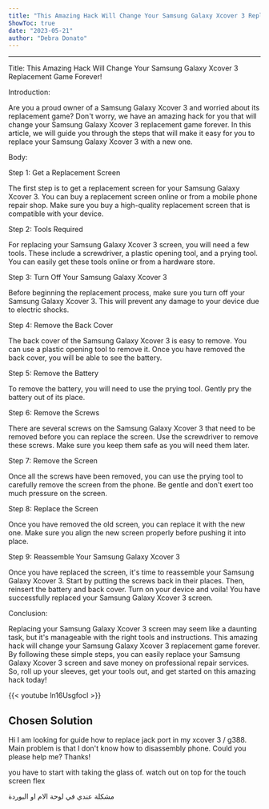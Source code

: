 ```yaml
---
title: "This Amazing Hack Will Change Your Samsung Galaxy Xcover 3 Replacement Game Forever!"
ShowToc: true 
date: "2023-05-21"
author: "Debra Donato"
---
```

*****
Title: This Amazing Hack Will Change Your Samsung Galaxy Xcover 3 Replacement Game Forever!

Introduction:

Are you a proud owner of a Samsung Galaxy Xcover 3 and worried about its replacement game? Don't worry, we have an amazing hack for you that will change your Samsung Galaxy Xcover 3 replacement game forever. In this article, we will guide you through the steps that will make it easy for you to replace your Samsung Galaxy Xcover 3 with a new one.

Body:

Step 1: Get a Replacement Screen

The first step is to get a replacement screen for your Samsung Galaxy Xcover 3. You can buy a replacement screen online or from a mobile phone repair shop. Make sure you buy a high-quality replacement screen that is compatible with your device.

Step 2: Tools Required

For replacing your Samsung Galaxy Xcover 3 screen, you will need a few tools. These include a screwdriver, a plastic opening tool, and a prying tool. You can easily get these tools online or from a hardware store.

Step 3: Turn Off Your Samsung Galaxy Xcover 3

Before beginning the replacement process, make sure you turn off your Samsung Galaxy Xcover 3. This will prevent any damage to your device due to electric shocks.

Step 4: Remove the Back Cover

The back cover of the Samsung Galaxy Xcover 3 is easy to remove. You can use a plastic opening tool to remove it. Once you have removed the back cover, you will be able to see the battery.

Step 5: Remove the Battery

To remove the battery, you will need to use the prying tool. Gently pry the battery out of its place.

Step 6: Remove the Screws

There are several screws on the Samsung Galaxy Xcover 3 that need to be removed before you can replace the screen. Use the screwdriver to remove these screws. Make sure you keep them safe as you will need them later.

Step 7: Remove the Screen

Once all the screws have been removed, you can use the prying tool to carefully remove the screen from the phone. Be gentle and don't exert too much pressure on the screen.

Step 8: Replace the Screen

Once you have removed the old screen, you can replace it with the new one. Make sure you align the new screen properly before pushing it into place.

Step 9: Reassemble Your Samsung Galaxy Xcover 3

Once you have replaced the screen, it's time to reassemble your Samsung Galaxy Xcover 3. Start by putting the screws back in their places. Then, reinsert the battery and back cover. Turn on your device and voila! You have successfully replaced your Samsung Galaxy Xcover 3 screen.

Conclusion:

Replacing your Samsung Galaxy Xcover 3 screen may seem like a daunting task, but it's manageable with the right tools and instructions. This amazing hack will change your Samsung Galaxy Xcover 3 replacement game forever. By following these simple steps, you can easily replace your Samsung Galaxy Xcover 3 screen and save money on professional repair services. So, roll up your sleeves, get your tools out, and get started on this amazing hack today!

{{< youtube ln16UsgfocI >}} 



## Chosen Solution
 Hi
I am looking for guide how to replace jack port in my xcover 3 / g388. Main problem is that I don't know how to disassembly phone. Could you please help me?
Thanks!

 you have to start with taking the glass of. watch out on top for the touch screen flex

 مشكلة عندي في لوحة الام او البوردة




